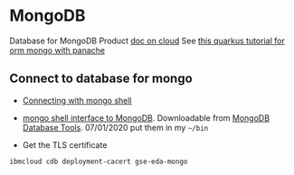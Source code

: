 # MongoDB

Database for MongoDB Product [doc on cloud](https://cloud.ibm.com/docs/databases-for-mongodb)
See [this quarkus tutorial for orm mongo with panache](https://quarkus.io/guides/mongodb-panache)


## Connect to database for mongo

* [Connecting with mongo shell](https://cloud.ibm.com/docs/databases-for-mongodb?topic=databases-for-mongodb-mongo-shell)
* [mongo shell interface to MongoDB](https://docs.mongodb.com/v4.2/reference/program/mongo/#bin.mongo). Downloadable from [ MongoDB Database Tools](https://www.mongodb.com/try/download/database-tools). 07/01/2020 put them in my `~/bin`

* Get the TLS certificate

```shell
ibmcloud cdb deployment-cacert gse-eda-mongo
```


